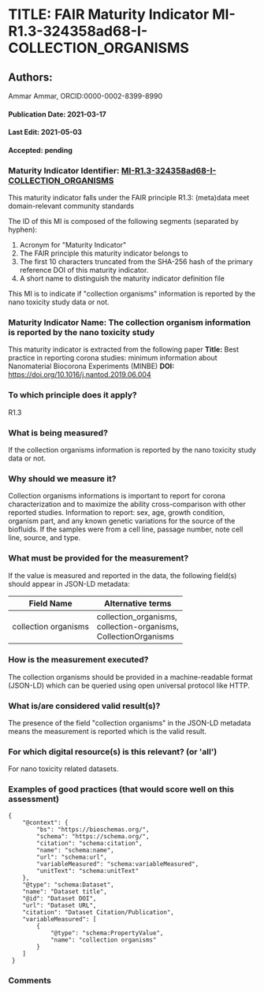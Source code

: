 # TITLE: FAIR Maturity Indicator MI-R1.3-324358ad68-I-COLLECTION_ORGANISMS

## Authors: 
Ammar Ammar, ORCID:0000-0002-8399-8990

#### Publication Date: 2021-03-17
#### Last Edit: 2021-05-03
#### Accepted: pending

### Maturity Indicator Identifier: [MI-R1.3-324358ad68-I-COLLECTION_ORGANISMS](https://w3id.org/fair/maturity_indicator/terms/Gen2/MI-R1.3-324358ad68-I-COLLECTION_ORGANISMS)

This maturity indicator falls under the FAIR principle R1.3:
(meta)data meet domain-relevant community standards

The ID of this MI is composed of the following segments (separated by hyphen):
1. Acronym for "Maturity Indicator"
1. The FAIR principle this maturity indicator belongs to
1. The first 10 characters truncated from the SHA-256 hash of the primary reference DOI of this maturity indicator.
1. A short name to distinguish the maturity indicator definition file

This MI is to indicate if "collection organisms" information is reported by the nano toxicity study data or not.

### Maturity Indicator Name:  The collection organism information is reported by the nano toxicity study

This maturity indicator is extracted from the following paper 
**Title:** Best practice in reporting corona studies: minimum information about Nanomaterial Biocorona Experiments (MINBE)
**DOI:** https://doi.org/10.1016/j.nantod.2019.06.004

### To which principle does it apply?  
R1.3

### What is being measured?
If the collection organisms information is reported by the nano toxicity study data or not.

### Why should we measure it?
Collection organisms informations is important to report for corona characterization and
to maximize the ability cross-comparison with other reported studies. Information to report:
sex, age, growth condition, organism part, and any known genetic variations for the source of the biofluids.
If the samples were from a cell line, passage number, note cell line, source, and type.

### What must be provided for the measurement?
If the value is measured and reported in the data, the following field(s) should appear in JSON-LD metadata: 

| Field Name                | Alternative terms                                                        |
| ------------------------- | ------------------------------------------------------------------------ |
| collection organisms      | collection_organisms,<br>collection-organisms,<br>CollectionOrganisms    |

### How is the measurement executed?
The collection organisms should be provided in a machine-readable format (JSON-LD) which can be queried using open universal protocol like HTTP.

### What is/are considered valid result(s)?
The presence of the field "collection organisms" in the JSON-LD metadata means the measurement is reported which is the valid result.

### For which digital resource(s) is this relevant? (or 'all')
For nano toxicity related datasets.  

### Examples of good practices (that would score well on this assessment)
```{json}
{
 	"@context": {
 		"bs": "https://bioschemas.org/",
 		"schema": "https://schema.org/",
 		"citation": "schema:citation",
 		"name": "schema:name",
 		"url": "schema:url",
 		"variableMeasured": "schema:variableMeasured",
 		"unitText": "schema:unitText"
 	},
 	"@type": "schema:Dataset",
 	"name": "Dataset title",
 	"@id": "Dataset DOI",
 	"url": "Dataset URL",
 	"citation": "Dataset Citation/Publication",
 	"variableMeasured": [
 		{
 			"@type": "schema:PropertyValue",
 			"name": "collection organisms"
 		}
 	]
 }
```

### Comments

